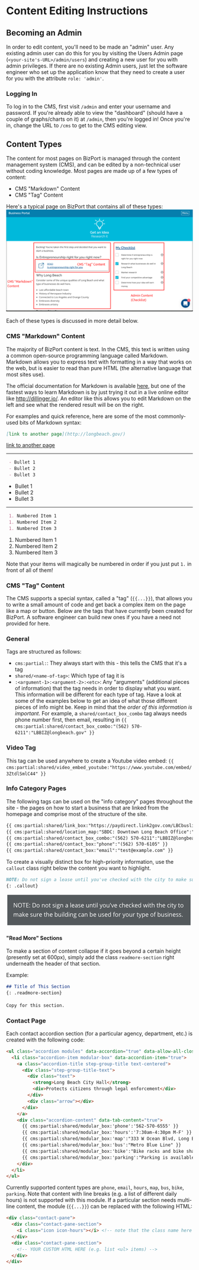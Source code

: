 # Content Editing Instructions

## Becoming an Admin

In order to edit content, you'll need to be made an "admin" user. Any existing admin user can do this for you by visiting the Users Admin page (`<your-site's-URL>/admin/users`) and creating a new user for you with admin privileges. If there are no existing Admin users, just let the software engineer who set up the application know that they need to create a user for you with the attribute `role: 'admin'`.

### Logging In
To log in to the CMS, first visit `/admin` and enter your username and password. If you're already able to view the "dashboard" (should have a couple of graphs/charts on it) at `/admin`, then you're logged in! Once you're in, change the URL to `/cms` to get to the CMS editing view.

## Content Types

The content for most pages on BizPort is managed through the content management system (CMS), and can be edited by a non-technical user without coding knowledge. Most pages are made up of a few types of content:
 - CMS "Markdown" Content
 - CMS "Tag" Content

Here's a typical page on BizPort that contains all of these types:
![Page content elements](images/page_content_elements.png)

Each of these types is discussed in more detail below.

### CMS "Markdown" Content
The majority of BizPort content is text. In the CMS, this text is written using a common open-source programming language called Markdown. Markdown allows you to express text with formatting in a way that works on the web, but is easier to read than pure HTML (the alternative language that most sites use).

The official documentation for Markdown is available [here](https://daringfireball.net/projects/markdown/syntax), but one of the fastest ways to learn Markdown is by just trying it out in a live online editor like http://dillinger.io/. An editor like this allows you to edit Markdown on the left and see what the rendered result will be on the right.

For examples and quick reference, here are some of the most commonly-used bits of Markdown syntax:

```markdown
[link to another page](http://longbeach.gov/)
```
[link to another page](http://longbeach.gov/)

---

```markdown
 - Bullet 1
 - Bullet 2
 - Bullet 3
```
 - Bullet 1
 - Bullet 2
 - Bullet 3

---

```markdown
 1. Numbered Item 1
 1. Numbered Item 2
 1. Numbered Item 3
```
 1. Numbered Item 1
 1. Numbered Item 2
 1. Numbered Item 3

Note that your items will magically be numbered in order if you just put `1.` in front of all of them!

### CMS "Tag" Content

The CMS supports a special syntax, called a "tag" (`{{...}}`), that allows you to write a small amount of code and get back a complex item on the page like a map or button. Below are the tags that have currently been created for BizPort. A software engineer can build new ones if you have a need not provided for here.

### General

Tags are structured as follows:
 - `cms:partial:`: They always start with this - this tells the CMS that it's a tag
 - `shared/<name-of-tag>`: Which type of tag it is
 - `:<argument-1>:<argument-2>:<etc>`: Any "arguments" (additional pieces of information) that the tag needs in order to display what you want. This information will be different for each type of tag. Have a look at some of the examples below to get an idea of what those different pieces of info might be. Keep in mind that the *order of this information is important*. For example, a `shared/contact_box_combo` tag always needs phone number first, then email, resulting in `{{ cms:partial:shared/contact_box_combo:"(562) 570-6211":"LBBIZ@longbeach.gov" }}`

### Video Tag
This tag can be used anywhere to create a Youtube video embed: `{{ cms:partial:shared/video_embed_youtube:"https://www.youtube.com/embed/3ZtdlSmlC44" }}`

### Info Category Pages

The following tags can be used on the "info category" pages throughout the site - the pages on how to start a business that are linked from the homepage and comprise most of the structure of the site.

```html
{{ cms:partial:shared/link_box:"https://paydirect.link2gov.com/LBCbuslicense/ItemSearch":"PAY":"Renewal Fee Online" }}
{{ cms:partial:shared/location_map:"SBDC: Downtown Long Beach Office":"309 Pine Ave, Long Beach, CA 90802" }}
{{ cms:partial:shared/contact_box_combo:"(562) 570-6211":"LBBIZ@longbeach.gov" }}
{{ cms:partial:shared/contact_box:"phone":"(562) 570-6105" }}
{{ cms:partial:shared/contact_box:"email":"test@example.com" }}
```

To create a visually distinct box for high-priority information, use the `callout` class right below the content you want to highlight.
```markdown
NOTE: Do not sign a lease until you've checked with the city to make sure the building can be used for your type of business.
{: .callout}
```
![Page content elements](images/callout.png)

#### "Read More" Sections

To make a section of content collapse if it goes beyond a certain height (presently set at 600px), simply add the class `readmore-section` right underneath the header of that section.

Example:
```markdown
## Title of This Section
{: .readmore-section}

Copy for this section.
```

### Contact Page

Each contact accordion section (for a particular agency, department, etc.) is created with the following code:

```html
<ul class="accordion modules" data-accordion="true" data-allow-all-closed="true">
  <li class="accordion-item modular-box" data-accordion-item="true">
    <a class="accordion-title step-group-title text-centered">
      <div class="step-group-title-text">
        <div class="text">
          <strong>Long Beach City Hall</strong>
          <div>Protects citizens through legal enforcement</div>
        </div>
        <div class="arrow"></div>
      </div>
    </a>
    <div class="accordion-content" data-tab-content="true">
      {{ cms:partial:shared/modular_box:'phone':'562-570-6555' }}
      {{ cms:partial:shared/modular_box:'hours':'7:30am-4:30pm M-F' }}
      {{ cms:partial:shared/modular_box:'map':"333 W Ocean Blvd, Long Beach, CA 90802" }}
      {{ cms:partial:shared/modular_box:'bus':"Metro Blue Line" }}
      {{ cms:partial:shared/modular_box:'bike':"Bike racks and bike share pods available." }}
      {{ cms:partial:shared/modular_box:'parking':"Parking is available at 332 West Broadway Avenue; the first 30 minutes are free, and each additional 20 minutes cost $1.25, with a maximum fee of $7.50. Metered parking is also available along Broadway and Cedar, directly in front of City Hall." }}
    </div>
  </li>
</ul>
```

Currently supported content types are `phone`, `email`, `hours`, `map`, `bus`, `bike`, `parking`. Note that content with line breaks (e.g. a list of different daily hours) is not supported with this module. If a particular section needs multi-line content, the module (`{{...}}`) can be replaced with the following HTML:

```html
<div class="contact-pane">
  <div class="contact-pane-section">
    <i class="icon icon-hours"></i> <!-- note that the class name here determines the icon -->
  </div>
  <div class="contact-pane-section">
    <!-- YOUR CUSTOM HTML HERE (e.g. list <ul> items) -->
  </div>
</div>
```
